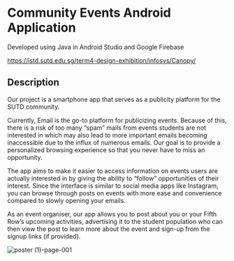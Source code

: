 # Community Events Android Application

Developed using Java in Android Studio and Google Firebase

https://istd.sutd.edu.sg/term4-design-exhibition/infosys/Canopy/

## Description
Our project is a smartphone app that serves as a publicity platform for the SUTD community.

Currently, Email is the go-to platform for publicizing events. Because of this, there is a risk of too many “spam” mails from events students are not interested in which may also lead to more important emails becoming inaccessible due to the influx of numerous emails. Our goal is to provide a personalized browsing experience so that you never have to miss an opportunity.

The app aims to make it easier to access information on events users are actually interested in by giving the ability to “follow” opportunities of their interest. Since the interface is similar to social media apps like Instagram, you can browse through posts on events with more ease and convenience compared to slowly opening your emails.

As an event organiser, our app allows you to post about you or your Fifth Row’s upcoming activities, advertising it to the student population who can then view the post to learn more about the event and sign-up from the signup links (if provided).

![poster (1)-page-001](https://user-images.githubusercontent.com/50895766/161140849-963a123a-fa21-40a8-bb78-fb221e9410cb.jpg)
